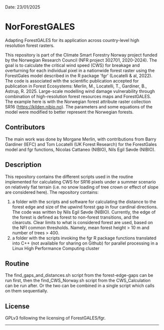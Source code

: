 Date: 23/01/2025

# NorForestGALES
Adapting ForestGALES for its application across country-level high resolution forest rasters.

This repository is part of the Climate Smart Forestry Norway project funded by the Norwegian Research Council (NFR project 302701, 2020-2024). The goal is to calculate the critical wind speed (CWS) for breakage and overturning for each individual pixel in a nationwide forest raster using the ForestGales model described in the R package 'fgr' (Locatelli & al, 2022). The code is associated with the scientific publication accepted for publication in Forest Ecosystems: Merlin, M., Locatelli, T., Gardiner, B., Astrup, R. 2025. Large-scale modelling wind damage vulnerability through combination of high-resolution forest resources maps and ForestGALES. The example here is with the Norwegian forest attribute raster collection SR16 (https://kilden.nibio.no). The parameters and some equations of the model were modified to better represent the Norwegian forests. 

## Contributors
The main work was done by Morgane Merlin, with contributions from Barry Gardiner (IEFC) and Tom Locatelli (UK Forest Research) for the ForestGales model and fgr functions, Nicolas Cattaneo (NIBIO), Nils Egil Søvde (NIBIO).

## Description
This repository contains the different scripts used in the routine implemented for calculating CWS for SR16 pixels under a summer scenario on relatively flat terrain (i.e. no snow loading of tree crown or effect of slope are considered here).
The repository contains:
1. a folder with the scripts and software for calculating the distance to the forest edge and size of the upwind forest gap in four cardinal directions. The code was written by Nils Egil Søvde (NIBIO). Currently, the edge of the forest is defined as forest to non-forest transitions, and the clearcuts. Clear limits to what is considered forest are used, based on the NFI common thresholds. Namely, mean forest height > 10 m and number of trees > 400.
3. a folder with the scripts invoking the fgr R package functions translated into C++ (not available for sharing on Github) for parallel processing in a Linux High Performance Computing cluster

## Routine
The find_gaps_and_distances.sh script from the forest-edge-gaps can be run first, then the find_CWS_Norway.sh script from the CWS_Calculation can be run after. Or the two can be combined in a single script which calls on them sequentially.

## License
GPLv3 following the licensing of ForestGALES/fgr.
***

